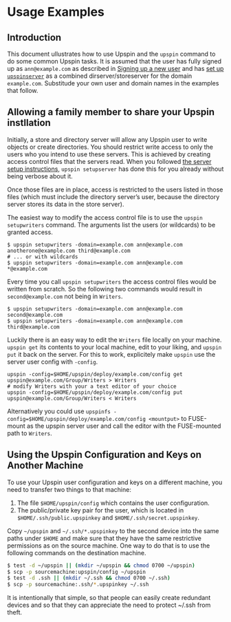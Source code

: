 # Usage Examples

## Introduction

This document ullustrates how to use Upspin and the `upspin` command to do some
common Upspin tasks.
It is assumed that the user has fully signed up as `ann@example.com` as
described in [Signing up a new user](/doc/signup.md) and has [set up
`upspinserver`](/doc/server_setup.md) as a combined dirserver/storeserver for
the domain `example.com`.
Substitude your own user and domain names in the examples that follow.

## Allowing a family member to share your Upspin instllation

Initially, a store and directory server will allow any Upspin user to write
objects or create directories.
You should restrict write access to only the users who you intend to use these
servers.
This is achieved by creating access control files that the servers read.
When you followed [the server setup instructions](/doc/server_setup_md),
`upspin setupserver` has done this for you already without being verbose about
it.

Once those files are in place, access is restricted to the users listed in
those files (which must include the directory server’s user, because the
directory server stores its data in the store server).

The easiest way to modify the access control file is to use the `upspin
setupwriters` command. The arguments list the users (or wildcards) to be
granted access.

```
$ upspin setupwriters -domain=example.com ann@example.com anotherone@example.com third@example.com
# ... or with wildcards
$ upspin setupwriters -domain=example.com ann@example.com *@example.com
```

Every time you call `upspin setupwriters` the access control files would be
written from scratch.
So the following two commands would result in `second@example.com` not being in
`Writers`.

```
$ upspin setupwriters -domain=example.com ann@example.com second@example.com
$ upspin setupwriters -domain=example.com ann@example.com third@example.com
```

Luckily there is an easy way to edit the `Writers` file locally on your
machine.
`upspin get` its contents to your local machine, edit to your liking, and
`upspin put` it back on the server.
For this to work, explicitely make `upspin` use the server user config with
`-config`.

```
upspin -config=$HOME/upspin/deploy/example.com/config get upspin@example.com/Group/Writers > Writers
# modify Writers with your a text editor of your choice
upspin -config=$HOME/upspin/deploy/example.com/config put upspin@example.com/Group/Writers < Writers
```

Alternatively you could use `upspinfs
-config=$HOME/upspin/deploy/example.com/config <mountput>` to FUSE-mount as the
upspin server user and call the editor with the FUSE-mounted path to `Writers`.

## Using the Upspin Configuration and Keys on Another Machine

To use your Upspin user configuration and keys on a different machine, you need
to transfer two things to that machine:

1. The file `$HOME/upspin/config` which contains the user configuration.
2. The public/private key pair for the user, which is located in
   `$HOME/.ssh/public.upspinkey` and `$HOME/.ssh/secret.upspinkey`.

Copy `~/upspin` and `~/.ssh/*.upspinkey` to the second device into the same
paths under `$HOME` and make sure that they have the same restrictive
permissions as on the source machine.
One way to do that is to use the following commands on the destination machine.

```bash
$ test -d ~/upspin || (mkdir ~/upspin && chmod 0700 ~/upspin)
$ scp -p sourcemachine:upspin/config ~/upspin
$ test -d .ssh || (mkdir ~/.ssh && chmod 0700 ~/.ssh)
$ scp -p sourcemachine:.ssh/*.upspinkey ~/.ssh
```

It is intentionally that simple, so that people can easily create redundant
devices and so that they can appreciate the need to protect ~/.ssh
from theft.

